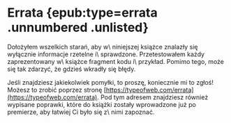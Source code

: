 # Errata {epub:type=errata .unnumbered .unlisted}
Dołożyłem wszelkich starań, aby w\ niniejszej książce znalazły się wyłącznie informacje rzetelne i\ sprawdzone. Przetestowałem każdy zaprezentowany w\ książce fragment kodu i\ przykład. Pomimo tego, może się tak zdarzyć, że gdzieś wkradły się błędy.

Jeśli znajdziesz jakiekolwiek pomyłki, to proszę, koniecznie mi to zgłoś! Możesz to zrobić poprzez stronę [https://typeofweb.com/errata](https://typeofweb.com/errata). Pod tym adresem znajdziesz również wypisane poprawki, które do książki zostały wprowadzone już po premierze, aby łatwiej Ci było się z\ nimi zapoznać.
